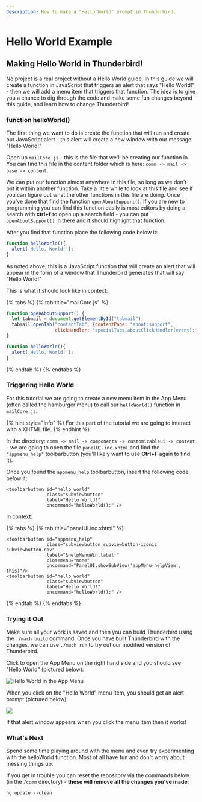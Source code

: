 ```yaml
---
description: How to make a "Hello World" prompt in Thunderbird.
---
```


# Hello World Example

## Making Hello World in Thunderbird!

No project is a real project without a Hello World guide. In this guide we will create a function in JavaScript that triggers an alert that says "Hello World!" - then we will add a menu item that triggers that function. The idea is to give you a chance to dig through the code and make some fun changes beyond this guide, and learn how to change Thunderbird!

### function helloWorld()

The first thing we want to do is create the function that will run and create our JavaScript alert - this alert will create a new window with our message: "Hello World!"

Open up `mailCore.js` - this is the file that we'll be creating our function in. You can find this file in the content folder which is here: `comm -> mail -> base -> content`.

We can put our function almost anywhere in this file, so long as we don't put it within another function. Take a little while to look at this file and see if you can figure out what the other functions in this file are doing. Once you've done that find the function `openAboutSupport()`. If you are new to programming you can find this function easily is most editors by doing a search with **ctrl+f** to open up a search field - you can put `openAboutSupport()` in there and it should highlight that function.

After you find that function place the following code below it:

```javascript
function helloWorld(){
  alert('Hello, World!');
}
```

As noted above, this is a JavaScript function that will create an alert that will appear in the form of a window that Thunderbird generates that will say "Hello World!"

This is what it should look like in context:

{% tabs %}
{% tab title="mailCore.js" %}
```javascript
function openAboutSupport() {
  let tabmail = document.getElementById("tabmail");
  tabmail.openTab("contentTab", {contentPage: "about:support",
                  clickHandler: "specialTabs.aboutClickHandler(event);" });
}

function helloWorld(){
  alert('Hello, World!');
}
```
{% endtab %}
{% endtabs %}

### Triggering Hello World

For this tutorial we are going to create a new menu item in the App Menu (often called the hamburger menu) to call our `helloWorld()` function in `mailCore.js`.

{% hint style="info" %}
For this part of the tutorial we are going to interact with a XHTML file.
{% endhint %}

In the directory: `comm -> mail -> components -> customizableui -> content` - we are going to open the file `panelUI.inc.xhtml` and find the `"appmenu_help"` toolbarbutton (you'll likely want to use **Ctrl+F** again to find it).

Once you found the `appmenu_help` toolbarbutton, insert the following code below it:

```markup
<toolbarbutton id="hello_world"
               class="subviewbutton"
               label="Hello World!"
               oncommand="helloWorld();" />
```

In context:

{% tabs %}
{% tab title="panelUI.inc.xhtml" %}
```markup
<toolbarbutton id="appmenu_help"
               class="subviewbutton subviewbutton-iconic subviewbutton-nav"
               label="&helpMenuWin.label;"
               closemenu="none"
               oncommand="PanelUI.showSubView('appMenu-helpView', this)"/>
<toolbarbutton id="hello_world"
               class="subviewbutton"
               label="Hello World!"
               oncommand="helloWorld();" />
```
{% endtab %}
{% endtabs %}

### Trying it Out

Make sure all your work is saved and then you can build Thunderbird using the `./mach build` command. Once you have built Thunderbird with the changes, we can use `./mach run` to try out our modified version of Thunderbird.

Click to open the App Menu on the right hand side and you should see "Hello World" (pictured below):

![Hello World in the App Menu](../../.gitbook/assets/hello\_world\_menu\_item.png)

When you click on the "Hello World" menu item, you should get an alert prompt (pictured below):

![](../../assets/hello\_world\_pop\_up.png)

If that alert window appears when you click the menu item then it works!

### What's Next

Spend some time playing around with the menu and even try experimenting with the helloWorld function. Most of all have fun and don't worry about messing things up.

If you get in trouble you can reset the repository via the commands below (in the `/comm` directory) - **these will remove all the changes you've made**:

```
hg update --clean
```
